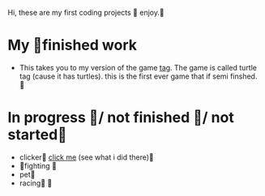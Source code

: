 Hi, these are my first coding projects 🐢
enjoy.🐢

# **My 🐢finished work**

* This takes you to my version of the game [tag](tag.html). The game is called turtle tag (cause it has turtles). this is the first ever game that if semi finshed.
🐢
# **In progress 🐢/ not finished 🐢/ not started🐢**
 * clicker🐢 [click me](clicker.html) (see what i did there)🐢
 * 🐢fighting [](fighting.html)🐢
 * pet🐢
 * racing🐢
🐢
